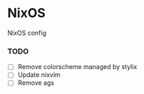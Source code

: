 # NixOS
NixOS config

### TODO
- [ ] Remove colorscheme managed by stylix
- [ ] Update nixvim
- [ ] Remove ags
